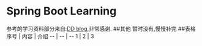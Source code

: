 # Spring Boot Learning
参考的学习资料部分来自:[DD blog](http://blog.didispace.com/categories/Spring-Boot/),非常感谢.
##其他
暂时没有,慢慢补完
##表格
序号 | 内容 | 介绍
-- | -- | --
1 | 2 | 3
